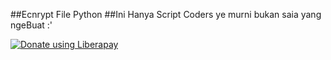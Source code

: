 ##Ecnrypt File Python 
##Ini Hanya Script Coders ye murni bukan saia yang ngeBuat :'
 

<noscript><a href="https://liberapay.com/TheSploit/donate"><img alt="Donate using Liberapay" src="https://liberapay.com/assets/widgets/donate.svg"></a></noscript>